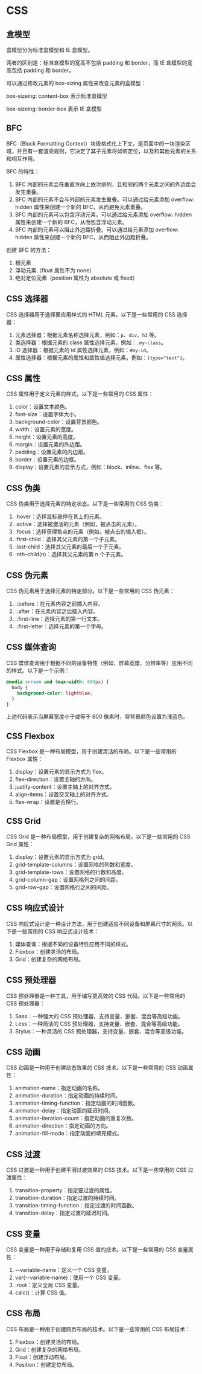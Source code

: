 # CSS

## 盒模型

盒模型分为标准盒模型和 IE 盒模型。

两者的区别是：标准盒模型的宽高不包括 padding 和 border，而 IE 盒模型的宽高包括 padding 和 border。

可以通过修改元素的 box-sizing 属性来改变元素的盒模型：

box-sizeing: content-box 表示标准盒模型

box-sizeing: border-box 表示 IE 盒模型

## BFC

BFC（Block Formatting Context）块级格式化上下文，是页面中的一块渲染区域，并且有一套渲染规则，它决定了其子元素将如何定位，以及和其他元素的关系和相互作用。

BFC 的特性：

1. BFC 内部的元素会在垂直方向上依次排列，且相邻的两个元素之间的外边距会发生重叠。
2. BFC 内部的元素不会与外部的元素发生重叠。可以通过给元素添加 overflow: hidden 属性来创建一个新的 BFC，从而避免元素重叠。
3. BFC 内部的元素可以包含浮动元素。可以通过给元素添加 overflow: hidden 属性来创建一个新的 BFC，从而包含浮动元素。
4. BFC 内部的元素可以阻止外边距折叠。可以通过给元素添加 overflow: hidden 属性来创建一个新的 BFC，从而阻止外边距折叠。

创建 BFC 的方法：

1. 根元素
2. 浮动元素（float 属性不为 none）
3. 绝对定位元素（position 属性为 absolute 或 fixed）

## CSS 选择器

CSS 选择器用于选择要应用样式的 HTML 元素。以下是一些常用的 CSS 选择器：

1. 元素选择器：根据元素名称选择元素，例如：`p`、`div`、`h1` 等。
2. 类选择器：根据元素的 class 属性选择元素，例如：`.my-class`。
3. ID 选择器：根据元素的 id 属性选择元素，例如：`#my-id`。
4. 属性选择器：根据元素的属性和属性值选择元素，例如：`[type="text"]`。

## CSS 属性

CSS 属性用于定义元素的样式。以下是一些常用的 CSS 属性：

1. color：设置文本颜色。
2. font-size：设置字体大小。
3. background-color：设置背景颜色。
4. width：设置元素的宽度。
5. height：设置元素的高度。
6. margin：设置元素的外边距。
7. padding：设置元素的内边距。
8. border：设置元素的边框。
9. display：设置元素的显示方式，例如：block、inline、flex 等。

## CSS 伪类

CSS 伪类用于选择元素的特定状态。以下是一些常用的 CSS 伪类：

1. :hover：选择鼠标悬停在其上的元素。
2. :active：选择被激活的元素（例如，被点击的元素）。
3. :focus：选择获得焦点的元素（例如，被点击的输入框）。
4. :first-child：选择其父元素的第一个子元素。
5. :last-child：选择其父元素的最后一个子元素。
6. :nth-child(n)：选择其父元素的第 n 个子元素。

## CSS 伪元素

CSS 伪元素用于选择元素的特定部分。以下是一些常用的 CSS 伪元素：

1. ::before：在元素内容之前插入内容。
2. ::after：在元素内容之后插入内容。
3. ::first-line：选择元素的第一行文本。
4. ::first-letter：选择元素的第一个字母。

## CSS 媒体查询

CSS 媒体查询用于根据不同的设备特性（例如，屏幕宽度、分辨率等）应用不同的样式。以下是一个示例：

```css
@media screen and (max-width: 600px) {
  body {
    background-color: lightblue;
  }
}
```

上述代码表示当屏幕宽度小于或等于 600 像素时，将背景颜色设置为浅蓝色。

## CSS Flexbox

CSS Flexbox 是一种布局模型，用于创建灵活的布局。以下是一些常用的 Flexbox 属性：

1. display：设置元素的显示方式为 flex。
2. flex-direction：设置主轴的方向。
3. justify-content：设置主轴上的对齐方式。
4. align-items：设置交叉轴上的对齐方式。
5. flex-wrap：设置是否换行。

## CSS Grid

CSS Grid 是一种布局模型，用于创建复杂的网格布局。以下是一些常用的 CSS Grid 属性：

1. display：设置元素的显示方式为 grid。
2. grid-template-columns：设置网格的列数和宽度。
3. grid-template-rows：设置网格的行数和高度。
4. grid-column-gap：设置网格列之间的间距。
5. grid-row-gap：设置网格行之间的间距。

## CSS 响应式设计

CSS 响应式设计是一种设计方法，用于创建适应不同设备和屏幕尺寸的网页。以下是一些常用的 CSS 响应式设计技术：

1. 媒体查询：根据不同的设备特性应用不同的样式。
2. Flexbox：创建灵活的布局。
3. Grid：创建复杂的网格布局。

## CSS 预处理器

CSS 预处理器是一种工具，用于编写更高效的 CSS 代码。以下是一些常用的 CSS 预处理器：

1. Sass：一种强大的 CSS 预处理器，支持变量、嵌套、混合等高级功能。
2. Less：一种简洁的 CSS 预处理器，支持变量、嵌套、混合等高级功能。
3. Stylus：一种灵活的 CSS 预处理器，支持变量、嵌套、混合等高级功能。

## CSS 动画

CSS 动画是一种用于创建动态效果的 CSS 技术。以下是一些常用的 CSS 动画属性：

1. animation-name：指定动画的名称。
2. animation-duration：指定动画的持续时间。
3. animation-timing-function：指定动画的时间函数。
4. animation-delay：指定动画的延迟时间。
5. animation-iteration-count：指定动画的重复次数。
6. animation-direction：指定动画的方向。
7. animation-fill-mode：指定动画的填充模式。

## CSS 过渡

CSS 过渡是一种用于创建平滑过渡效果的 CSS 技术。以下是一些常用的 CSS 过渡属性：

1. transition-property：指定要过渡的属性。
2. transition-duration：指定过渡的持续时间。
3. transition-timing-function：指定过渡的时间函数。
4. transition-delay：指定过渡的延迟时间。

## CSS 变量

CSS 变量是一种用于存储和复用 CSS 值的技术。以下是一些常用的 CSS 变量属性：

1. --variable-name：定义一个 CSS 变量。
2. var(--variable-name)：使用一个 CSS 变量。
3. :root：定义全局 CSS 变量。
4. calc()：计算 CSS 值。

## CSS 布局

CSS 布局是一种用于创建网页布局的技术。以下是一些常用的 CSS 布局技术：

1. Flexbox：创建灵活的布局。
2. Grid：创建复杂的网格布局。
3. Float：创建浮动布局。
4. Position：创建定位布局。
